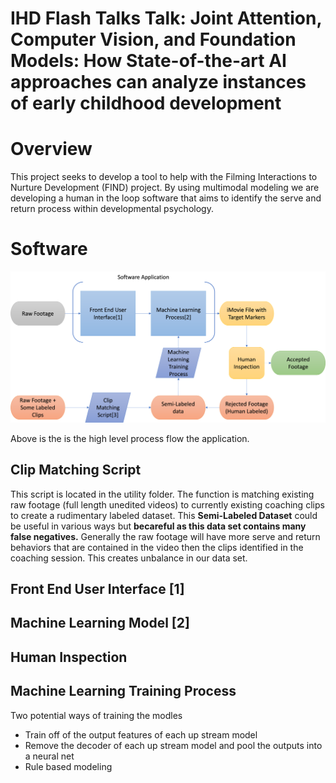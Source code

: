 # IHD Flash Talks Talk: Joint Attention, Computer Vision, and Foundation Models: How State-of-the-art AI approaches can analyze instances of early childhood development




# Overview

This project seeks to develop a tool to help with the Filming Interactions to Nurture Development (FIND) project. By using multimodal modeling we are developing a human in the loop software that aims to identify the serve and return process within developmental psychology.


# Software
![Software_Overview](Software_Overview.png)

Above is the is the high level process flow the application.

## Clip Matching Script
This script is located in the utility folder. The function is matching existing raw footage (full length unedited videos) to currently existing coaching clips to create a rudimentary labeled dataset. This **Semi-Labeled Dataset** could be useful in various ways but **becareful as this data set contains many false negatives.** Generally the raw footage will have more serve and return behaviors that are contained in the video then the clips identified in the coaching session. This creates unbalance in our data set.

## Front End User Interface [1]

## Machine Learning Model [2]

## Human Inspection

## Machine Learning Training Process
Two potential ways of training the modles
- Train off of the output features of each up stream model
- Remove the decoder of each up stream model and pool the outputs into a neural net
- Rule based modeling
